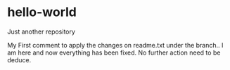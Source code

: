 # hello-world
Just another repository 


My First comment to apply the changes on readme.txt under the branch.. I am here and now everything has been fixed. No further action need to be deduce.

